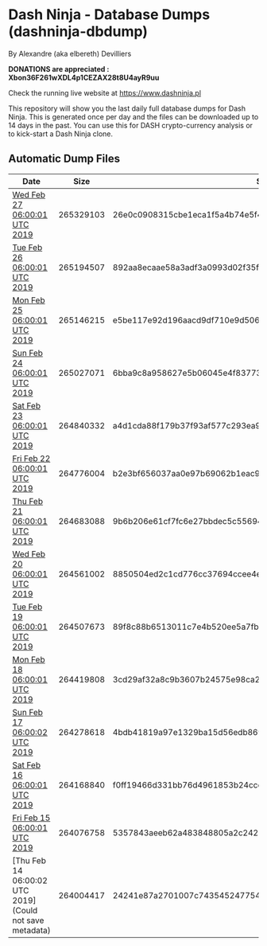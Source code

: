 # Dash Ninja - Database Dumps (dashninja-dbdump)
By Alexandre (aka elbereth) Devilliers

**DONATIONS are appreciated : Xbon36F261wXDL4p1CEZAX28t8U4ayR9uu**

Check the running live website at https://www.dashninja.pl

This repository will show you the last daily full database dumps for Dash Ninja. This is generated once per day and the files can be downloaded up to 14 days in the past.
You can use this for DASH crypto-currency analysis or to kick-start a Dash Ninja clone.


## Automatic Dump Files
| Date | Size | SHA256 |
|--|--|--|
| [Wed Feb 27 06:00:01 UTC 2019](https://transfer.sh/f8sfW/dashninja-dbdump-20190227070001.tar.bz2) | 265329103 | 26e0c0908315cbe1eca1f5a4b74e5f4cdb34e196d6c217462c0ceceeb14e0111 | 
| [Tue Feb 26 06:00:01 UTC 2019](https://transfer.sh/16jxNg/dashninja-dbdump-20190226070001.tar.bz2) | 265194507 | 892aa8ecaae58a3adf3a0993d02f35f47fd8d23345eac2037e7c75b8ed60c660 | 
| [Mon Feb 25 06:00:01 UTC 2019](https://transfer.sh/hGsqi/dashninja-dbdump-20190225070001.tar.bz2) | 265146215 | e5be117e92d196aacd9df710e9d506a501a79068e44a56188e77805e7b56e92d | 
| [Sun Feb 24 06:00:01 UTC 2019](https://transfer.sh/TAxfY/dashninja-dbdump-20190224070001.tar.bz2) | 265027071 | 6bba9c8a958627e5b06045e4f83773223f82bd3aa9adc50130f962d3c7900ca6 | 
| [Sat Feb 23 06:00:01 UTC 2019](https://transfer.sh/10hyeM/dashninja-dbdump-20190223070001.tar.bz2) | 264840332 | a4d1cda88f179b37f93af577c293ea99f087afa6dd73666bf4277f861d761acf | 
| [Fri Feb 22 06:00:01 UTC 2019](https://transfer.sh/cp2Ws/dashninja-dbdump-20190222070001.tar.bz2) | 264776004 | b2e3bf656037aa0e97b69062b1eac92d01daf8c524521696178010475baa8cda | 
| [Thu Feb 21 06:00:01 UTC 2019](https://transfer.sh/2HIoL/dashninja-dbdump-20190221070001.tar.bz2) | 264683088 | 9b6b206e61cf7fc6e27bbdec5c556946b45ec3e3bc2a1b39989284a81b31483d | 
| [Wed Feb 20 06:00:01 UTC 2019](https://transfer.sh/XZMmP/dashninja-dbdump-20190220070001.tar.bz2) | 264561002 | 8850504ed2c1cd776cc37694ccee4e645b78288f9a1800296d41d1c1a126a5a9 | 
| [Tue Feb 19 06:00:01 UTC 2019](https://transfer.sh/DFjlI/dashninja-dbdump-20190219070001.tar.bz2) | 264507673 | 89f8c88b6513011c7e4b520ee5a7fbdcd819af206b58c4ce8cf14c53f8308360 | 
| [Mon Feb 18 06:00:01 UTC 2019](https://transfer.sh/H455i/dashninja-dbdump-20190218070001.tar.bz2) | 264419808 | 3cd29af32a8c9b3607b24575e98ca2228b3df6b8c96b8862db745163cc8d2e1e | 
| [Sun Feb 17 06:00:02 UTC 2019](https://transfer.sh/lwwii/dashninja-dbdump-20190217070002.tar.bz2) | 264278618 | 4bdb41819a97e1329ba15d56edb8692b79f25c14dad4195e9dfe2a11824e2f44 | 
| [Sat Feb 16 06:00:01 UTC 2019](https://transfer.sh/HDxV2/dashninja-dbdump-20190216070001.tar.bz2) | 264168840 | f0ff19466d331bb76d4961853b24ccd102a14eeab70365e0a66e469baf435a0c | 
| [Fri Feb 15 06:00:01 UTC 2019](https://transfer.sh/A50GB/dashninja-dbdump-20190215070001.tar.bz2) | 264076758 | 5357843aeeb62a483848805a2c2425d997fc6f9da51a342bb4e52722ddc7776c | 
| [Thu Feb 14 06:00:02 UTC 2019](Could not save metadata) | 264004417 | 24241e87a2701007c743545247754e07dfbb3745de585ee27742dae558be253c | 
